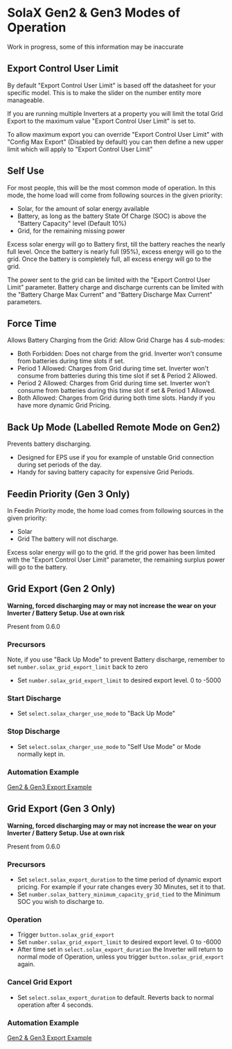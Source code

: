 # SolaX Gen2 & Gen3 Modes of Operation

Work in progress, some of this information may be inaccurate

## Export Control User Limit
By default "Export Control User Limit" is based off the datasheet for your specific model. This is to make the slider on the number entity more manageable.

If you are running multiple Inverters at a property you will limit the total Grid Export to the maximum value "Export Control User Limit" is set to.

To allow maximum export you can override "Export Control User Limit" with "Config Max Export" (Disabled by default) you can then define a new upper limit which will apply to "Export Control User Limit"

## Self Use
For most people, this will be the most common mode of operation.
In this mode, the home load will come from following sources in the given priority:
* Solar, for the amount of solar energy available
* Battery, as long as the battery State Of Charge (SOC) is above the "Battery Capacity" level (Default 10%)
* Grid, for the remaining missing power

Excess solar energy will go to Battery first, till the battery reaches the nearly full level.
Once the battery is nearly full (95%), excess energy will go to the grid. Once the battery is completely full, all excess energy will go to the grid.

The power sent to the grid can be limited with the "Export Control User Limit" parameter.
Battery charge and discharge currents can be limited with the "Battery Charge Max Current" and "Battery Discharge Max Current" parameters.

## Force Time
Allows Battery Charging from the Grid:
Allow Grid Charge has 4 sub-modes:
* Both Forbidden: Does not charge from the grid. Inverter won't consume from batteries during time slots if set.
* Period 1 Allowed: Charges from Grid during time set. Inverter won't consume from batteries during this time slot if set & Period 2 Allowed.
* Period 2 Allowed: Charges from Grid during time set. Inverter won't consume from batteries during this time slot if set & Period 1 Allowed.
* Both Allowed: Charges from Grid during both time slots. Handy if you have more dynamic Grid Pricing.

## Back Up Mode (Labelled Remote Mode on Gen2)
Prevents battery discharging.
* Designed for EPS use if you for example of unstable Grid connection during set periods of the day. 
* Handy for saving battery capacity for expensive Grid Periods.

## Feedin Priority (Gen 3 Only)
In Feedin Priority mode, the home load comes from following sources in the given priority:
* Solar
* Grid
The battery will not discharge.

Excess solar energy will go to the grid. If the grid power has been limited with the "Export Control User Limit" parameter, the remaining surplus power will go to the battery.

## Grid Export (Gen 2 Only)

**Warning, forced discharging may or may not increase the wear on your Inverter / Battery Setup. Use at own risk**

Present from 0.6.0
### Precursors
Note, if you use "Back Up Mode" to prevent Battery discharge, remember to set `number.solax_grid_export_limit` back to zero
- Set `number.solax_grid_export_limit` to desired export level. 0 to -5000

### Start Discharge
- Set `select.solax_charger_use_mode` to "Back Up Mode"

### Stop Discharge
- Set `select.solax_charger_use_mode` to "Self Use Mode" or Mode normally kept in.

### Automation Example
[Gen2 & Gen3 Export Example](https://github.com/wills106/homeassistant-solax-modbus/discussions/110)

## Grid Export (Gen 3 Only)

**Warning, forced discharging may or may not increase the wear on your Inverter / Battery Setup. Use at own risk**

Present from 0.6.0
### Precursors
- Set `select.solax_export_duration` to the time period of dynamic export pricing. For example if your rate changes every 30 Minutes, set it to that.
- Set `number.solax_battery_minimum_capacity_grid_tied` to the Minimum SOC you wish to discharge to.

### Operation
- Trigger `button.solax_grid_export`
- Set `number.solax_grid_export_limit` to desired export level. 0 to -6000
- After time set in `select.solax_export_duration` the Inverter will return to normal mode of Operation, unless you trigger `button.solax_grid_export` again.

### Cancel Grid Export
- Set `select.solax_export_duration` to default. Reverts back to normal operation after 4 seconds.

### Automation Example
[Gen2 & Gen3 Export Example](https://github.com/wills106/homeassistant-solax-modbus/discussions/110)